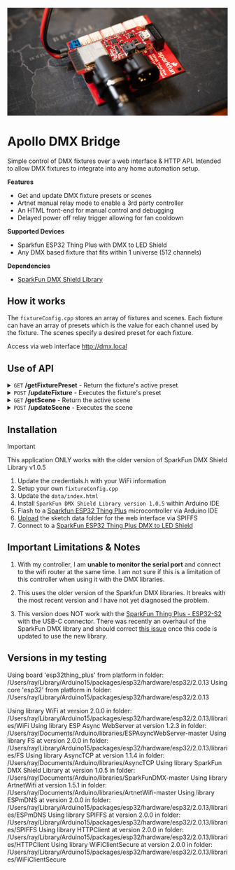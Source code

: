 ![Sparkfun ESP32 Thing Plus DMX Shield](documentation/microcontroller.jpg)

# Apollo DMX Bridge


Simple control of DMX fixtures over a web interface & HTTP API. 
Intended to allow DMX fixtures to integrate into any home automation setup. 


**Features**
- Get and update DMX fixture presets or scenes
- Artnet manual relay mode to enable a 3rd party controller
- An HTML front-end for manual control and debugging
- Delayed power off relay trigger allowing for fan cooldown

**Supported Devices**
-  Sparkfun ESP32 Thing Plus with DMX to LED Shield
-  Any DMX based fixture that fits within 1 universe (512 channels)

**Dependencies**
- [SparkFun DMX Shield Library](https://github.com/sparkfun/SparkFunDMX)


## How it works

The `fixtureConfig.cpp` stores an array of fixtures and scenes. Each fixture can have an array of presets which is the value for each channel used by the fixture. The scenes specify a desired preset for each fixture. 

Access via web interface http://dmx.local 

## Use of API

<details>
<summary>
    <code>GET</code> <b>/getFixturePreset</b> - Return the fixture's active preset
</summary>

###### Parameters

> | name      |  type     | data type               | description                                                           |
> |-----------|-----------|-------------------------|-----------------------------------------------------------------------|
> | id      |  required | string   | Fixture's id  |

</details>


<details>
<summary>
    <code>POST</code> <b>/updateFixture</b> - Executes the fixture's preset
</summary>

###### Parameters

> | name      |  type     | data type               | description                                                           |
> |-----------|-----------|-------------------------|-----------------------------------------------------------------------|
> | id      | required  | string    | Fixture id    |
> | preset  | required  | string    | Preset id     |

</details>


<details>
<summary>
    <code>GET</code> <b>/getScene</b> - Return the active scene
</summary>

###### Parameters

None

</details>


<details>
<summary>
    <code>POST</code> <b>/updateScene</b> - Executes the scene 
</summary>

###### Parameters

> | name      |  type     | data type               | description                                                           |
> |-----------|-----------|-------------------------|-----------------------------------------------------------------------|
> | id      | required  | string    | Fixture id        |
> | command | optional  | string    | `on` (default)  or `off`      |

</details>



## Installation

> [!IMPORTANT] 
> This application ONLY works with the older version of SparkFun DMX Shield Library v1.0.5

1) Update the credentials.h with your WiFi information
2) Setup your own `fixtureConfig.cpp`
3) Update the `data/index.html`
4) Install `SparkFun DMX Shield Library version 1.0.5` within Arduino IDE
5) Flash to a [Sparkfun ESP32 Thing Plus](https://www.sparkfun.com/products/15663) microcontroller via Arduino IDE
6) [Upload](https://randomnerdtutorials.com/install-esp32-filesystem-uploader-arduino-ide/) the sketch data folder for the web interface via SPIFFS
7) Connect to a [SparkFun ESP32 Thing Plus DMX to LED Shield](https://www.sparkfun.com/products/15110)


## Important Limitations & Notes

1) With my controller, I am **unable to monitor the serial port** and connect to the wifi router at the same time. I am not sure if this is a limitation of this controller when using it with the DMX libraries.

2) This uses the older version of the Sparkfun DMX libraries. It breaks with the most recent version and I have not yet diagnosed the problem.
   
3) This version does NOT work with the [SparkFun Thing Plus - ESP32-S2](https://www.sparkfun.com/products/17743) with the USB-C connector. There was recently an overhaul of the SparkFun DMX library and should correct [this issue](https://github.com/sparkfun/SparkFunDMX/issues/10) once this code is updated to use the new library.


## Versions in my testing

Using board 'esp32thing_plus' from platform in folder: /Users/ray/Library/Arduino15/packages/esp32/hardware/esp32/2.0.13
Using core 'esp32' from platform in folder: /Users/ray/Library/Arduino15/packages/esp32/hardware/esp32/2.0.13

Using library WiFi at version 2.0.0 in folder: /Users/ray/Library/Arduino15/packages/esp32/hardware/esp32/2.0.13/libraries/WiFi 
Using library ESP Async WebServer at version 1.2.3 in folder: /Users/ray/Documents/Arduino/libraries/ESPAsyncWebServer-master 
Using library FS at version 2.0.0 in folder: /Users/ray/Library/Arduino15/packages/esp32/hardware/esp32/2.0.13/libraries/FS 
Using library AsyncTCP at version 1.1.4 in folder: /Users/ray/Documents/Arduino/libraries/AsyncTCP 
Using library SparkFun DMX Shield Library at version 1.0.5 in folder: /Users/ray/Documents/Arduino/libraries/SparkFunDMX-master 
Using library ArtnetWifi at version 1.5.1 in folder: /Users/ray/Documents/Arduino/libraries/ArtnetWifi-master 
Using library ESPmDNS at version 2.0.0 in folder: /Users/ray/Library/Arduino15/packages/esp32/hardware/esp32/2.0.13/libraries/ESPmDNS 
Using library SPIFFS at version 2.0.0 in folder: /Users/ray/Library/Arduino15/packages/esp32/hardware/esp32/2.0.13/libraries/SPIFFS 
Using library HTTPClient at version 2.0.0 in folder: /Users/ray/Library/Arduino15/packages/esp32/hardware/esp32/2.0.13/libraries/HTTPClient 
Using library WiFiClientSecure at version 2.0.0 in folder: /Users/ray/Library/Arduino15/packages/esp32/hardware/esp32/2.0.13/libraries/WiFiClientSecure 